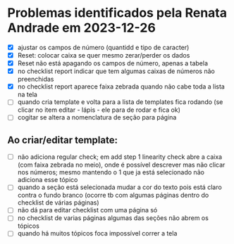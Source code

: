 # Problemas identificados pela Renata Andrade em 2023-12-26

- [X] ajustar os campos de número (quantidd e tipo de caracter)
- [X] Reset: colocar caixa se quer mesmo zerar/perder os dados
- [X] Reset não está apagando os campos de número, apenas a tabela
- [X] no checklist report indicar que tem algumas caixas de números não preenchidas
- [X] no checklist report aparece faixa zebrada quando não cabe toda a lista na tela
- [ ] quando cria template e volta para a lista de templates fica rodando (se clicar no item editar - lápis - ele para de rodar e fica ok)
- [ ] cogitar se altera a nomenclatura de seção para página

## Ao criar/editar template:
- [ ] não adiciona regular check; em add step 1 linearity check abre a caixa (com faixa zebrada no meio), onde é possível descrever mas não clicar nos números; mesmo mantendo o 1 que ja está selecionado não adiciona esse tópico
- [ ] quando a seção está selecionada mudar a cor do texto pois está claro contra o fundo branco (ocorre tb com algumas páginas dentro do checklist de várias páginas)
- [ ] não dá para editar checklist com uma página só
- [ ] no checklist de varias páginas algumas das seções não abrem os tópicos
- [ ] quando há muitos tópicos foca impossível correr a tela